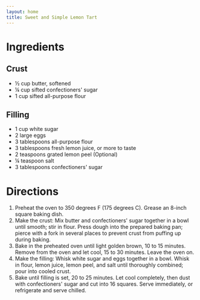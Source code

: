 ```yaml
---
layout: home
title: Sweet and Simple Lemon Tart
---
```

# Ingredients
## Crust
- ½ cup butter, softened
- ¼ cup sifted confectioners' sugar
- 1 cup sifted all-purpose flour

## Filling
- 1 cup white sugar
- 2 large eggs
- 3 tablespoons all-purpose flour
- 3 tablespoons fresh lemon juice, or more to taste
- 2 teaspoons grated lemon peel (Optional)
- ¼ teaspoon salt
- 3 tablespoons confectioners' sugar

# Directions
1. Preheat the oven to 350 degrees F (175 degrees C). Grease an 8-inch square baking dish.
2. Make the crust: Mix butter and confectioners' sugar together in a bowl until smooth; stir in flour. Press dough into the prepared baking pan; pierce with a fork in several places to prevent crust from puffing up during baking.
3. Bake in the preheated oven until light golden brown, 10 to 15 minutes. Remove from the oven and let cool, 15 to 30 minutes. Leave the oven on.
4. Make the filling: Whisk white sugar and eggs together in a bowl. Whisk in flour, lemon juice, lemon peel, and salt until thoroughly combined; pour into cooled crust.
5. Bake until filling is set, 20 to 25 minutes. Let cool completely, then dust with confectioners' sugar and cut into 16 squares. Serve immediately, or refrigerate and serve chilled.